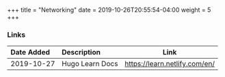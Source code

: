 +++
title = "Networking"
date = 2019-10-26T20:55:54-04:00
weight = 5
+++

### Links

|Date Added|Description|Link|
|:---|:---|---|
|2019-10-27| Hugo Learn Docs | https://learn.netlify.com/en/ |
